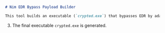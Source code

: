 
```markdown
# Nim EDR Bypass Payload Builder

This tool builds an executable (`crypted.exe`) that bypasses EDR by adavanced evasion method.


   ```
3. The final executable `crypted.exe` is generated.


```
